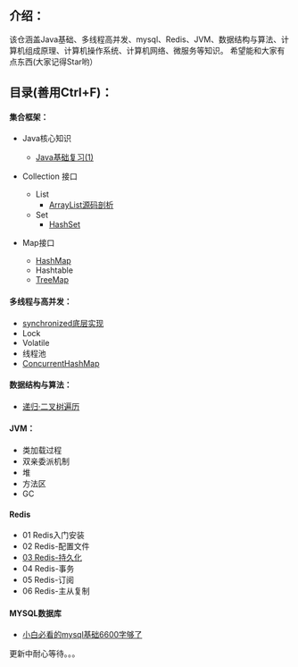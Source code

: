 ## 介绍：
该仓涵盖Java基础、多线程高并发、mysql、Redis、JVM、数据结构与算法、计算机组成原理、计算机操作系统、计算机网络、微服务等知识。
希望能和大家有点东西(大家记得Star哟）



## 目录(善用Ctrl+F)：

#### 集合框架：

* Java核心知识
  * [Java基础复习(1)](https://github.com/niutongg/JavaLeague/blob/main/basic/05Java/Java%E6%A0%B8%E5%BF%83%E5%9F%BA%E7%A1%80/Java%E5%9F%BA%E7%A1%80%E5%A4%8D%E4%B9%A0.md)

* Collection 接口
  * List
    * [ArrayList源码剖析](https://mp.weixin.qq.com/s?__biz=MzUyODgxNzM0Nw==&amp;mid=2247484097&amp;idx=1&amp;sn=a679c2dd41c843f2c47663d6c2713342&amp;chksm=fa6bcf6dcd1c467b2c2832cf966193400aac3cba07b21428b466372576c85a016bbd2d2de4fa&token=1968072164&lang=zh_CN#rd)
  * Set
    * [HashSet](https://github.com/niutongg/JavaLeague/blob/main/basic/05Java/Java%E6%A1%86%E6%9E%B6/collection%E6%8E%A5%E5%8F%A3/set/HashSet.md)
* Map接口
  * [HashMap](https://github.com/niutongg/JavaLeague/blob/main/basic/05Java/Java%E6%A1%86%E6%9E%B6/Map%E6%8E%A5%E5%8F%A3/HashMap.md)
  * Hashtable
  * [TreeMap](https://github.com/niutongg/JavaLeague/blob/main/basic/05Java/Java%E6%A1%86%E6%9E%B6/Map%E6%8E%A5%E5%8F%A3/TreeMap.md)

#### **多线程与高并发**：

* [synchronized底层实现](https://mp.weixin.qq.com/s?__biz=MzUyODgxNzM0Nw==&amp;mid=2247484088&amp;idx=1&amp;sn=1d1fcfb3c8f09dc402ccaf462434133a&amp;chksm=fa6bcf14cd1c460284936d33d50de2cbca8386a009faaa6cc2af3df9bdaede32a495a1c32712&token=1968072164&lang=zh_CN#rd)
* Lock
* Volatile
* 线程池
* [ConcurrentHashMap](https://github.com/niutongg/JavaLeague/blob/main/basic/07%E5%A4%9A%E7%BA%BF%E7%A8%8B%E4%B8%8E%E9%AB%98%E5%B9%B6%E5%8F%91/ConcurrentHashMap.md)

#### 数据结构与算法：

* [递归·二叉树遍历](https://github.com/niutongg/JavaLeague/blob/main/basic/01%E7%AE%97%E6%B3%95/%E4%BA%8C%E5%8F%89%E6%A0%91/%E9%80%92%E5%BD%92%C2%B7%E4%BA%8C%E5%8F%89%E6%A0%91%E9%81%8D%E5%8E%86.md)

#### JVM：

* 类加载过程
* 双亲委派机制
* 堆
* 方法区
* GC

#### Redis

* 01 Redis入门安装
* 02 Redis-配置文件
* [03 Redis-持久化](https://mp.weixin.qq.com/s?__biz=MzUyODgxNzM0Nw==&amp;mid=2247484206&amp;idx=1&amp;sn=b1493225f6b2dbff86b423522db9a00d&amp;chksm=fa6bce82cd1c4794b1b773fd3330f4714df357910f9195a7919846e58522c77e7c104ec2eab3&token=1526737620&lang=zh_CN#rd)
* 04 Redis-事务
* 05 Redis-订阅
* 06 Redis-主从复制

#### MYSQL数据库

* [小白必看的mysql基础6600字够了](https://mp.weixin.qq.com/s?__biz=MzUyODgxNzM0Nw==&tempkey=MTEzMV9pY0lrQnZwbW5BNEtNdzlBNnJQVmZMbTFsSzg0ZlI2VlM4QmhsNFNKMUdRMzhyc1NkYkV0bUZWS0p6MC1hX2xlZ2hFVXhQODRldEhueE9kRWlaaGNLX2FiSVlzcTBESWNydkdaQjhEMEtpaUR5TGdCelhqXzljTXgzLXFCbTljSVN6X0JndHUtd28xOEE2NndzZEtjQ3ZFOUx0dzI3UU03THpVUkNRfn4%3D&chksm=7a6bce884d1c479eef00492a13ae38966438d7a0f7272aa7a7535c4a6c08fbb57f472d780f58#rd)



更新中耐心等待。。。

